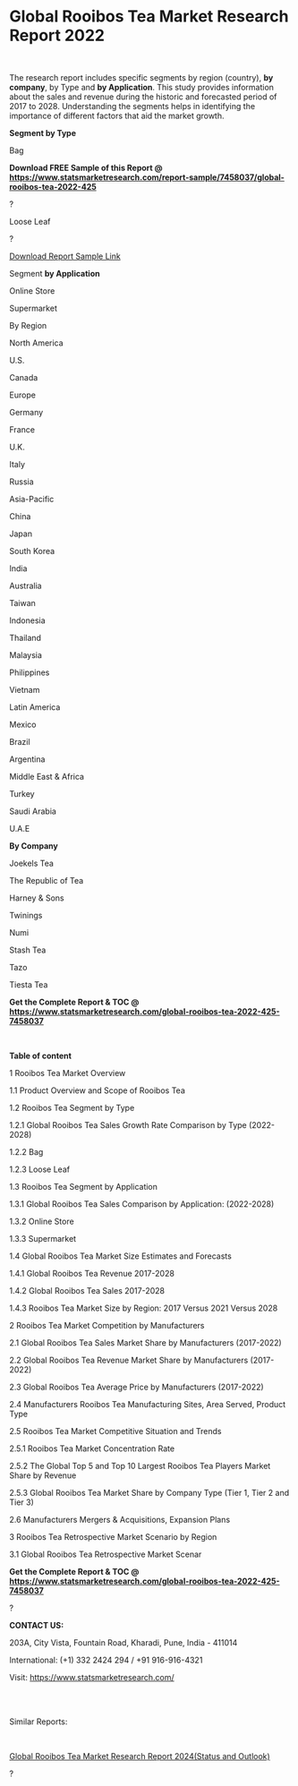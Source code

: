 <h1>Global Rooibos Tea Market Research Report 2022</h1><br/><p>The research report includes specific segments by region (country), <strong>by company</strong>, by Type and <strong>by Application</strong>. This study provides information about the sales and revenue during the historic and forecasted period of 2017 to 2028. Understanding the segments helps in identifying the importance of different factors that aid the market growth.</p>
 
 
 
 <p><strong>Segment by Type</strong></p>
 
 
 
 <p>Bag</p>
 
 
 
 <div><b>Download FREE Sample of this Report @ <a href="https://www.statsmarketresearch.com/download-free-sample/7458037/global-rooibos-tea-2022-425">https://www.statsmarketresearch.com/report-sample/7458037/global-rooibos-tea-2022-425</a></b></div>
 
 
 
 <p>? </p>
 
 
 
 <p>Loose Leaf</p>
 
 
 
 <p>? </p>
 
 
 
 <p><a href="https://www.statsmarketresearch.com/download-free-sample/7458037/global-rooibos-tea-2022-425">Download Report Sample Link</a></p>
 
 
 
 <p>Segment <strong>by Application</strong></p>
 
 
 
 <p>Online Store</p>
 
 
 
 <p>Supermarket</p>
 
 
 
 <p>By Region</p>
 
 
 
 <p>North America</p>
 
 
 
 <p>U.S.</p>
 
 
 
 <p>Canada</p>
 
 
 
 <p>Europe</p>
 
 
 
 <p>Germany</p>
 
 
 
 <p>France</p>
 
 
 
 <p>U.K.</p>
 
 
 
 <p>Italy</p>
 
 
 
 <p>Russia</p>
 
 
 
 <p>Asia-Pacific</p>
 
 
 
 <p>China</p>
 
 
 
 <p>Japan</p>
 
 
 
 <p>South Korea</p>
 
 
 
 <p>India</p>
 
 
 
 <p>Australia</p>
 
 
 
 <p>Taiwan</p>
 
 
 
 <p>Indonesia</p>
 
 
 
 <p>Thailand</p>
 
 
 
 <p>Malaysia</p>
 
 
 
 <p>Philippines</p>
 
 
 
 <p>Vietnam</p>
 
 
 
 <p>Latin America</p>
 
 
 
 <p>Mexico</p>
 
 
 
 <p>Brazil</p>
 
 
 
 <p>Argentina</p>
 
 
 
 <p>Middle East & Africa</p>
 
 
 
 <p>Turkey</p>
 
 
 
 <p>Saudi Arabia</p>
 
 
 
 <p>U.A.E</p>
 
 
 
 <p><strong>By Company</strong></p>
 
 
 
 <p>Joekels Tea</p>
 
 
 
 <p>The Republic of Tea</p>
 
 
 
 <p>Harney & Sons</p>
 
 
 
 <p>Twinings</p>
 
 
 
 <p>Numi</p>
 
 
 
 <p>Stash Tea</p>
 
 
 
 <p>Tazo</p>
 
 
 
 <p>Tiesta Tea</p>
 
 
 
 <div><b>Get the Complete Report & TOC @ <a href="https://www.statsmarketresearch.com/global-rooibos-tea-2022-425-7458037">https://www.statsmarketresearch.com/global-rooibos-tea-2022-425-7458037</a></b></div>
 
 
 
 <p><br />
 
 <b>Table of content</b></p>
 
 
 
 <p>1 Rooibos Tea Market Overview<br />
 
 1.1 Product Overview and Scope of Rooibos Tea<br />
 
 1.2 Rooibos Tea Segment by Type<br />
 
 1.2.1 Global Rooibos Tea Sales Growth Rate Comparison by Type (2022-2028)<br />
 
 1.2.2 Bag<br />
 
 1.2.3 Loose Leaf<br />
 
 1.3 Rooibos Tea Segment by Application<br />
 
 1.3.1 Global Rooibos Tea Sales Comparison by Application: (2022-2028)<br />
 
 1.3.2 Online Store<br />
 
 1.3.3 Supermarket<br />
 
 1.4 Global Rooibos Tea Market Size Estimates and Forecasts<br />
 
 1.4.1 Global Rooibos Tea Revenue 2017-2028<br />
 
 1.4.2 Global Rooibos Tea Sales 2017-2028<br />
 
 1.4.3 Rooibos Tea Market Size by Region: 2017 Versus 2021 Versus 2028<br />
 
 2 Rooibos Tea Market Competition by Manufacturers<br />
 
 2.1 Global Rooibos Tea Sales Market Share by Manufacturers (2017-2022)<br />
 
 2.2 Global Rooibos Tea Revenue Market Share by Manufacturers (2017-2022)<br />
 
 2.3 Global Rooibos Tea Average Price by Manufacturers (2017-2022)<br />
 
 2.4 Manufacturers Rooibos Tea Manufacturing Sites, Area Served, Product Type<br />
 
 2.5 Rooibos Tea Market Competitive Situation and Trends<br />
 
 2.5.1 Rooibos Tea Market Concentration Rate<br />
 
 2.5.2 The Global Top 5 and Top 10 Largest Rooibos Tea Players Market Share by Revenue<br />
 
 2.5.3 Global Rooibos Tea Market Share by Company Type (Tier 1, Tier 2 and Tier 3)<br />
 
 2.6 Manufacturers Mergers & Acquisitions, Expansion Plans<br />
 
 3 Rooibos Tea Retrospective Market Scenario by Region<br />
 
 3.1 Global Rooibos Tea Retrospective Market Scenar</p>
 
 
 
 <div><b>Get the Complete Report & TOC @ <a href="https://www.statsmarketresearch.com/global-rooibos-tea-2022-425-7458037">https://www.statsmarketresearch.com/global-rooibos-tea-2022-425-7458037</a></b></div>
 
 
 
 <p>? </p>
 
 
 
 <p><b>CONTACT US:</b><br />
 
 203A, City Vista, Fountain Road, Kharadi, Pune, India - 411014<br />
 
 International: (+1) 332 2424 294 / +91 916-916-4321<br />
 
 Visit: <a href="https://www.statsmarketresearch.com/">https://www.statsmarketresearch.com/</a><br />
 
 <br />
 
 <br />
 
 Similar Reports:<br />
 
 <br />
 
 <a href="https://www.statsmarketresearch.com/global-rooibos-tea-2024-366-7993503">Global Rooibos Tea Market Research Report 2024(Status and Outlook)</a><br />
 
 ? </p>